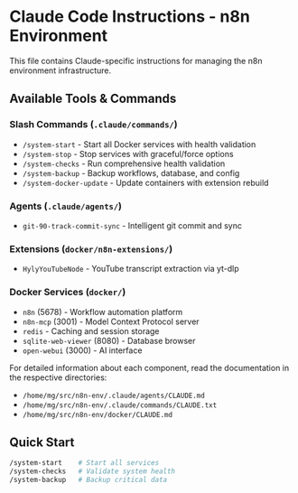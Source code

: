 # Claude Code Instructions - n8n Environment

This file contains Claude-specific instructions for managing the n8n environment infrastructure.

## Available Tools & Commands

### Slash Commands (`.claude/commands/`)
- `/system-start` - Start all Docker services with health validation
- `/system-stop` - Stop services with graceful/force options  
- `/system-checks` - Run comprehensive health validation
- `/system-backup` - Backup workflows, database, and config
- `/system-docker-update` - Update containers with extension rebuild

### Agents (`.claude/agents/`)
- `git-90-track-commit-sync` - Intelligent git commit and sync

### Extensions (`docker/n8n-extensions/`)
- `HylyYouTubeNode` - YouTube transcript extraction via yt-dlp

### Docker Services (`docker/`)
- `n8n` (5678) - Workflow automation platform
- `n8n-mcp` (3001) - Model Context Protocol server
- `redis` - Caching and session storage  
- `sqlite-web-viewer` (8080) - Database browser
- `open-webui` (3000) - AI interface

For detailed information about each component, read the documentation in the respective directories:
- `/home/mg/src/n8n-env/.claude/agents/CLAUDE.md`
- `/home/mg/src/n8n-env/.claude/commands/CLAUDE.txt` 
- `/home/mg/src/n8n-env/docker/CLAUDE.md`

## Quick Start
```bash
/system-start    # Start all services
/system-checks   # Validate system health
/system-backup   # Backup critical data
```